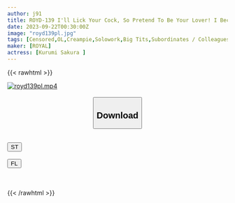 ```yaml
---
author: j91
title: ROYD-139 I'll Lick Your Cock, So Pretend To Be Your Lover! I Became A One Day Boyfriend Of A Super Cute Girl In The Same Class In Order To Calm My Parents Who Are Picky About Getting Married As Soon As Possible Kurumi Sakura
date: 2023-09-22T00:30:00Z
image: "royd139pl.jpg"
tags: [Censored,OL,Creampie,Solowork,Big Tits,Subordinates / Colleagues	]
maker: [ROYAL]
actress: [Kurumi Sakura ]
---
```



{{< rawhtml >}}

<div class="video" data-videoid="YKaJ1mx4GWFvY3r">
    <a href="javascript:;">
        <img src="https://my.j91.asia/posts/royd139pl/royd139pl.jpg" width="WIDTH" height="HEIGHT" alt="royd139pl.mp4" loading="lazy">
    </a>
</div>

<script type="text/javascript" src="https://j91.asia/asset/on-demand-st.js"></script>

<br>
  <link rel="stylesheet" href="https://j91.asia/asset/bs5.css">
  
  <center>
  <button class="btn btn-primary" type="button" data-bs-toggle="collapse" data-bs-target=".multi-collapse" aria-expanded="false" aria-controls="multiCollapseExample1 multiCollapseExample2"><h2>Download</h2></button></center>
</p>
<div class="row">
  <div class="col">
    <div class="collapse multi-collapse" id="multiCollapseExample1">
      <div class="card card-body">
	      	      <br>
<div class="buttons">  
<a href="https://streamtape.to/v/YKaJ1mx4GWFvY3r"><button class="btn-hover color-3"><i class="fa fa-download"></i> ST</button></a></div>
    </div>
  </div>
</div>
  <div class="col">
    <div class="collapse multi-collapse" id="multiCollapseExample2">
      <div class="card card-body">
	      <br>
<div class="buttons">
    <a href="https://filelions.online/f/7v1fj4ddb8nc"><button class="btn-hover color-9"><i class="fa fa-download"></i> FL</button></a></div>
<br><br>
      </div>
    </div>
  </div>
</div>

{{< /rawhtml >}}
